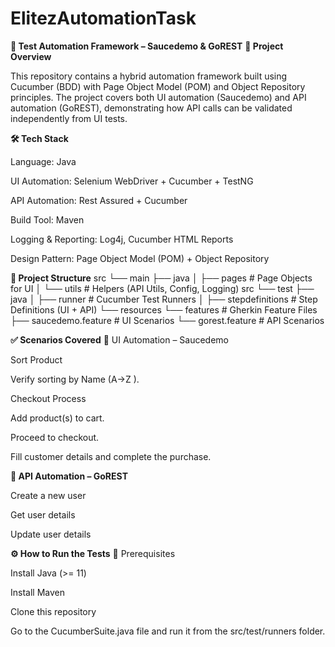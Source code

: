 # ElitezAutomationTask
**🚀 Test Automation Framework – Saucedemo & GoREST**
**📌 Project Overview**

This repository contains a hybrid automation framework built using Cucumber (BDD) with Page Object Model (POM) and Object Repository principles.
The project covers both UI automation (Saucedemo) and API automation (GoREST), demonstrating how API calls can be validated independently from UI tests.

**🛠️ Tech Stack**

  Language: Java

  UI Automation: Selenium WebDriver + Cucumber + TestNG

  API Automation: Rest Assured + Cucumber

  Build Tool: Maven

  Logging & Reporting: Log4j, Cucumber HTML Reports

  Design Pattern: Page Object Model (POM) + Object Repository

**📂 Project Structure**
src
 └── main
     ├── java
     │    ├── pages           # Page Objects for UI
     │    └── utils           # Helpers (API Utils, Config, Logging)
src
 └── test
     ├── java
     │    ├── runner          # Cucumber Test Runners
     │    ├── stepdefinitions # Step Definitions (UI + API)
     └── resources
          └── features        # Gherkin Feature Files
               ├── saucedemo.feature   # UI Scenarios
               └── gorest.feature      # API Scenarios

**✅ Scenarios Covered**
🔹 UI Automation – Saucedemo

  Sort Product

  Verify sorting by Name (A→Z ).

  Checkout Process

  Add product(s) to cart.

  Proceed to checkout.

  Fill customer details and complete the purchase.

**🔹 API Automation – GoREST**

  Create a new user

  Get user details

  Update user details

**⚙️ How to Run the Tests**
📍 Prerequisites

Install Java (>= 11)

Install Maven

Clone this repository

  Go to the CucumberSuite.java file and run it from the src/test/runners folder.
